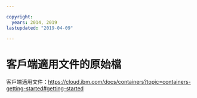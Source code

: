 ```yaml
---

copyright:
  years: 2014, 2019
lastupdated: "2019-04-09"

---
```



# 客戶端適用文件的原始檔

客戶端適用文件：https://cloud.ibm.com/docs/containers?topic=containers-getting-started#getting-started


